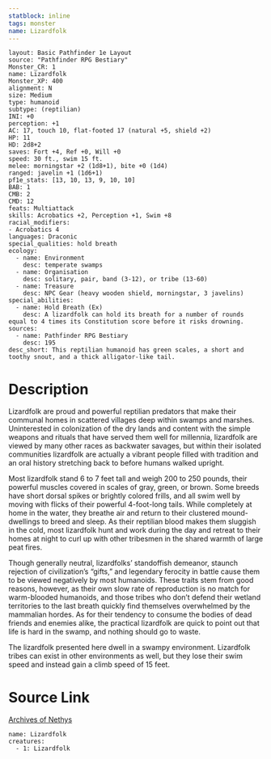 ```yaml
---
statblock: inline
tags: monster
name: Lizardfolk
---
```

```statblock
layout: Basic Pathfinder 1e Layout
source: "Pathfinder RPG Bestiary"
Monster_CR: 1
name: Lizardfolk
Monster_XP: 400
alignment: N
size: Medium
type: humanoid
subtype: (reptilian)
INI: +0
perception: +1
AC: 17, touch 10, flat-footed 17 (natural +5, shield +2)
HP: 11
HD: 2d8+2
saves: Fort +4, Ref +0, Will +0
speed: 30 ft., swim 15 ft.
melee: morningstar +2 (1d8+1), bite +0 (1d4)
ranged: javelin +1 (1d6+1)
pf1e_stats: [13, 10, 13, 9, 10, 10]
BAB: 1
CMB: 2
CMD: 12
feats: Multiattack
skills: Acrobatics +2, Perception +1, Swim +8
racial_modifiers:
- Acrobatics 4
languages: Draconic
special_qualities: hold breath
ecology:
  - name: Environment
    desc: temperate swamps
  - name: Organisation
    desc: solitary, pair, band (3-12), or tribe (13-60)
  - name: Treasure
    desc: NPC Gear (heavy wooden shield, morningstar, 3 javelins)
special_abilities:
  - name: Hold Breath (Ex)
    desc: A lizardfolk can hold its breath for a number of rounds equal to 4 times its Constitution score before it risks drowning.
sources:
  - name: Pathfinder RPG Bestiary
    desc: 195
desc_short: This reptilian humanoid has green scales, a short and toothy snout, and a thick alligator-like tail.
```
# Description
Lizardfolk are proud and powerful reptilian predators that make their communal homes in scattered villages deep within swamps and marshes. Uninterested in colonization of the dry lands and content with the simple weapons and rituals that have served them well for millennia, lizardfolk are viewed by many other races as backwater savages, but within their isolated communities lizardfolk are actually a vibrant people filled with tradition and an oral history stretching back to before humans walked upright.

Most lizardfolk stand 6 to 7 feet tall and weigh 200 to 250 pounds, their powerful muscles covered in scales of gray, green, or brown. Some breeds have short dorsal spikes or brightly colored frills, and all swim well by moving with flicks of their powerful 4-foot-long tails. While completely at home in the water, they breathe air and return to their clustered mound-dwellings to breed and sleep. As their reptilian blood makes them sluggish in the cold, most lizardfolk hunt and work during the day and retreat to their homes at night to curl up with other tribesmen in the shared warmth of large peat fires.

Though generally neutral, lizardfolks’ standoffish demeanor, staunch rejection of civilization’s “gifts,” and legendary ferocity in battle cause them to be viewed negatively by most humanoids. These traits stem from good reasons, however, as their own slow rate of reproduction is no match for warm-blooded humanoids, and those tribes who don’t defend their wetland territories to the last breath quickly find themselves overwhelmed by the mammalian hordes. As for their tendency to consume the bodies of dead friends and enemies alike, the practical lizardfolk are quick to point out that life is hard in the swamp, and nothing should go to waste.

The lizardfolk presented here dwell in a swampy environment. Lizardfolk tribes can exist in other environments as well, but they lose their swim speed and instead gain a climb speed of 15 feet.
# Source Link
[Archives of Nethys](https://aonprd.com/MonsterDisplay.aspx?ItemName=Lizardfolk)
```encounter-table
name: Lizardfolk
creatures:
  - 1: Lizardfolk
```

